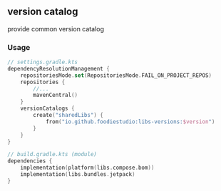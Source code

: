 ## version catalog
provide common version catalog

### Usage

```kotlin
// settings.gradle.kts
dependencyResolutionManagement {
    repositoriesMode.set(RepositoriesMode.FAIL_ON_PROJECT_REPOS)
    repositories {
        //...
        mavenCentral()
    }
    versionCatalogs {
        create("sharedLibs") {
            from("io.github.foodiestudio:libs-versions:$version")
        }
    }
}
```

```kotlin
// build.gradle.kts (module)
dependencies {
    implementation(platform(libs.compose.bom))
    implementation(libs.bundles.jetpack)
}
```
